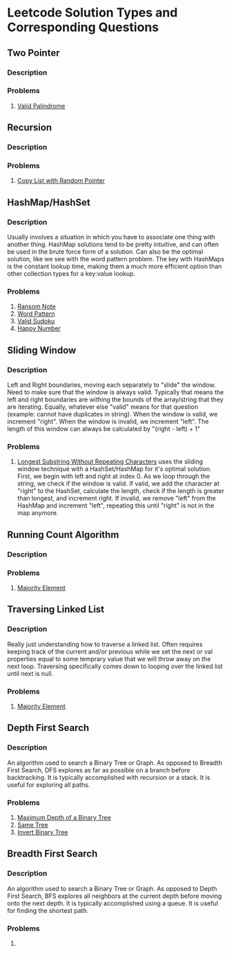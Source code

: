 # Leetcode Solution Types and Corresponding Questions

## Two Pointer

### Description

### Problems

1. [Valid Palindrome](https://leetcode.com/problems/valid-palindrome/)

## Recursion

### Description

### Problems

1. [Copy List with Random Pointer](https://leetcode.com/problems/copy-list-with-random-pointer/)

## HashMap/HashSet

### Description

Usually involves a situation in which you have to associate one thing with another thing. HashMap solutions
tend to be pretty intuitive, and can often be used in the brute force form of a solution. Can also be the optimal solution, like we see with
the word pattern problem. The key with HashMaps is the constant lookup time, making them a much more efficient option than other collection
types for a key:value lookup.

### Problems

1. [Ransom Note](https://leetcode.com/problems/ransom-note/description/)
2. [Word Pattern](https://leetcode.com/problems/word-pattern/description/)
3. [Valid Sudoku](https://leetcode.com/problems/valid-sudoku/description/)
4. [Happy Number](https://leetcode.com/problems/happy-number/description/)

## Sliding Window

### Description

Left and Right boundaries, moving each separately to "slide" the window. Need to make sure that the window is always valid. Typically that means the left and
right boundaries are withing the bounds of the array/string that they are iterating. Equally, whatever else "valid" means for that question
(example: cannot have duplicates in string). When the window is valid, we increment "right". When the window is invalid, we increment "left".
The length of this window can always be calculated by "(right - left) + 1"

### Problems

1. [Longest Substring Without Repeating Characters](https://leetcode.com/problems/longest-substring-without-repeating-characters/description/) uses the sliding
   window technique with a HashSet/HashMap for it's optimal solution. First, we begin with left and right at index 0. As we loop through the string, we check
   if the window is valid. If valid, we add the character at "right" to the HashSet, calculate the length, check if the length is greater than longest, and
   increment right. If invalid, we remove "left" from the HashMap and increment "left", repeating this until "right" is not in the map anymore.

## Running Count Algorithm

### Description

### Problems

1. [Majority Element](https://leetcode.com/problems/majority-element/description/?envType=study-plan-v2&envId=top-interview-150)

## Traversing Linked List

### Description

Really just understanding how to traverse a linked list. Often requires keeping track of the current and/or previous while we set the next or val properties
equal to some temprary value that we will throw away on the next loop. Traversing specifically comes down to looping over the linked list until next is null.

### Problems

1. [Majority Element](https://leetcode.com/problems/majority-element/description/?envType=study-plan-v2&envId=top-interview-150)

## Depth First Search

### Description

An algorithm used to search a Binary Tree or Graph. As opposed to Breadth First Search, DFS explores as far as possible on a branch before
backtracking. It is typically accomplished with recursion or a stack. It is useful for exploring all paths.

### Problems

1. [Maximum Depth of a Binary Tree](https://leetcode.com/problems/maximum-depth-of-binary-tree/description/)
2. [Same Tree](https://leetcode.com/problems/same-tree/description/)
3. [Invert Binary Tree](https://leetcode.com/problems/invert-binary-tree/description/)

## Breadth First Search

### Description

An algorithm used to search a Binary Tree or Graph. As opposed to Depth First Search, BFS explores all neighbors at the current depth before
moving onto the next depth. It is typically accomplished using a queue. It is useful for finding the shortest path.

### Problems

1. []()
